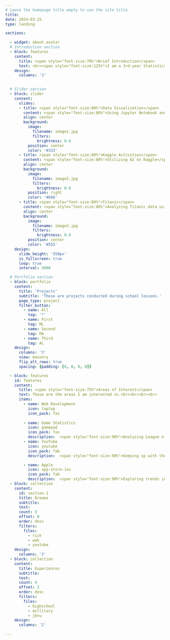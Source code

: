 ```yaml
---
# Leave the homepage title empty to use the site title
title:
date: 2024-03-25
type: landing

sections:

  - widget: about.avatar
  # Introduction section
  - block: features
    content:
      title: <span style="font-size:70%">Brief Introduction</span>
      text: <br><span style="font-size:125%">I am a 3rd-year Statistics student at Jeonbuk National University, also double majoring in Computer Engineering.</span> <br><br>
    design:
      columns: '3'
    

  # Slider section
  - block: slider
    content:
      slides:
      - title: <span style="font-size:80%">Data Visualization</span>
        content: <span style="font-size:80%">Using Jupyter Notebook and Python</span>
        align: center
        background:
          image:
            filename: image1.jpg
            filters:
              brightness: 0.6
          position: center
          color: '#333'
      - title: <span style="font-size:80%">Kaggle Activities</span>
        content: <span style="font-size:80%">Utilizing AI on Kaggle</span>
        align: center
        background:
          image:
            filename: image2.jpg
            filters:
              brightness: 0.6
          position: right
          color: '#666'
      - title: <span style="font-size:80%">Titanic</span>
        content: <span style="font-size:80%">Analyzing Titanic data using Kaggle</span>
        align: center
        background:
          image:
            filename: image3.jpg
            filters:
              brightness: 0.6
          position: center
          color: '#555'
    design:
      slide_height: '350px'
      is_fullscreen: true
      loop: true
      interval: 3000

  # Portfolio section
  - block: portfolio
    content:
      title: 'Projects'
      subtitle: 'These are projects conducted during school lessons.'
      page_type: project
      filter_button:
        - name: All
          tag: '*'
        - name: First
          tag: ML
        - name: Second
          tag: RA
        - name: Third
          tag: AL
    design:
      columns: '3'
      view: masonry
      flip_alt_rows: true
      spacing: {padding: [0, 0, 0, 0]}

  - block: features
    id: features
    content:
      title: <span style="font-size:75%">Areas of Interest</span>
      text: These are the areas I am interested in.<br><br><br><br>
      items:
        - name: Web Development
          icon: laptop
          icon_pack: fas
        
        - name: Game Statistics
          icon: gamepad
          icon_pack: fas
          description:  <span style="font-size:90%">Analyzing League of Legends match data</span><br><br>
        - name: YouTube
          icon: youtube
          icon_pack: fab
          description:  <span style="font-size:90%">Keeping up with the latest trends</span><br><br>

        - name: Apple
          icon: app-store-ios
          icon_pack: fab
          description:  <span style="font-size:90%">Exploring trends in Apple stocks</span><br><br>
  - block: collection
    content:
      id: section-1
      title: Dreams
      subtitle:
      text:
      count: 3
      offset: 0
      order: desc
      filters:
        files:
          - rich
          - web
          - youtube
    design:
      columns: '2'
  - block: collection
    content:
      title: Experiences
      subtitle:
      text:
      count: 4
      offset: 3
      order: desc
      filters:
        files:
          - highschool
          - millitary
          - jbnu
    design:
      columns: '2'
     
---
```

